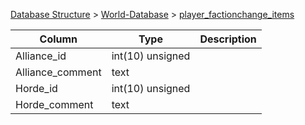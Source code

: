 [Database Structure](Database-Structure) > [World-Database](World-Database) > [player_factionchange_items](player_factionchange_items)

Column | Type | Description
--- | --- | ---
Alliance_id | int(10) unsigned | 
Alliance_comment | text | 
Horde_id | int(10) unsigned | 
Horde_comment | text | 
